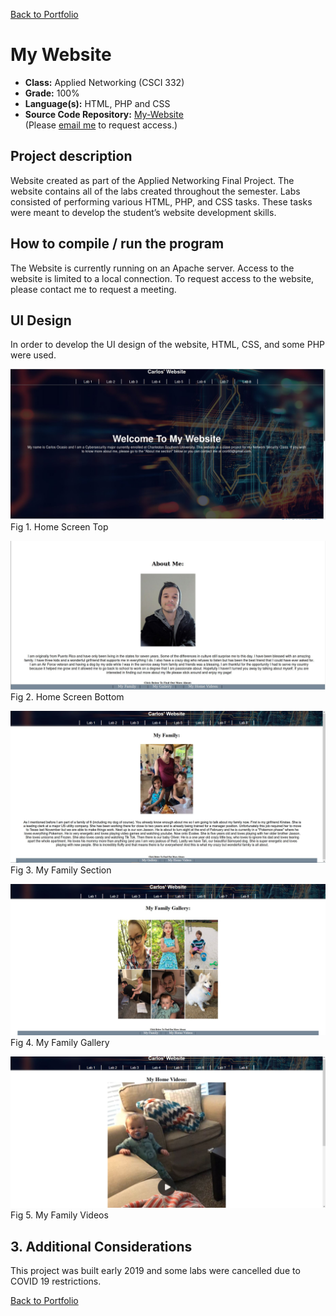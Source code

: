 [Back to Portfolio](./)

My Website
===============

-   **Class:** Applied Networking (CSCI 332)
-   **Grade:**  100%
-   **Language(s):** HTML, PHP and CSS
-   **Source Code Repository:** [My-Website](https://github.com/Xcar17/Website)  
    (Please [email me](mailto:cror93@gmail.com?subject=GitHub%20Access) to request access.)

## Project description

Website created as part of the Applied Networking Final Project. The website contains all of the labs created throughout the semester. Labs consisted of performing various HTML, PHP, and CSS tasks. These tasks were meant to develop the student’s website development skills.

## How to compile / run the program

The Website is currently running on an Apache server. Access to the website is limited to a local connection. To request access to the website, please contact me to request a meeting.


## UI Design

In order to develop the UI design of the website, HTML, CSS, and some PHP were used.

![screenshot](/Website/Website1.JPG)
Fig 1. Home Screen Top

![screenshot](/Website/Website2.JPG)
Fig 2. Home Screen Bottom

![screenshot](/Website/myfamily.JPG)
Fig 3. My Family Section

![screenshot](/Website/Mygallery.JPG)
Fig 4. My Family Gallery

![screenshot](/Website/myfamilyvideos.JPG)
Fig 5. My Family Videos


## 3. Additional Considerations

This project was built early 2019 and some labs were cancelled due to COVID 19 restrictions.

[Back to Portfolio](./)
